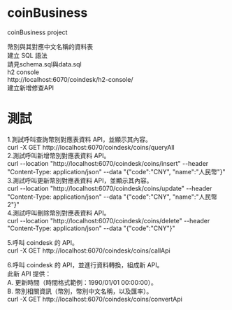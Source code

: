 # coinBusiness
coinBusiness project

幣別與其對應中文名稱的資料表<br>
建立 SQL 語法<br>
請見schema.sql與data.sql<br>
h2 console<br>
http://localhost:6070/coindesk/h2-console/<br>
建立新增修查API<br>

# 測試
1.測試呼叫查詢幣別對應表資料 API，並顯示其內容。<br>
curl -X GET http://localhost:6070/coindesk/coins/queryAll<br>
2.測試呼叫新增幣別對應表資料 API。<br>
curl --location "http://localhost:6070/coindesk/coins/insert" --header "Content-Type: application/json" --data "{\"code\":\"CNY\", \"name\":\"人民幣\"}"<br>
3.測試呼叫更新幣別對應表資料 API，並顯示其內容。<br>
curl --location "http://localhost:6070/coindesk/coins/update" --header "Content-Type: application/json" --data "{\"code\":\"CNY\", \"name\":\"人民幣2\"}"<br>
4.測試呼叫刪除幣別對應表資料 API。<br>
curl --location "http://localhost:6070/coindesk/coins/delete" --header "Content-Type: application/json" --data "{\"code\":\"CNY\"}"<br>

5.呼叫 coindesk 的 API。<br>
curl -X GET http://localhost:6070/coindesk/coins/callApi

6.呼叫 coindesk 的 API，並進行資料轉換，組成新 API。<br>
此新 API 提供：<br>
A. 更新時間（時間格式範例：1990/01/01 00:00:00）。<br>
B. 幣別相關資訊（幣別，幣別中文名稱，以及匯率）。<br>
curl -X GET http://localhost:6070/coindesk/coins/convertApi
